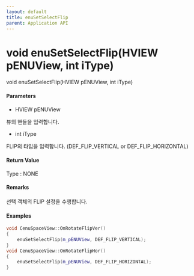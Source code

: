 ```yaml
---
layout: default
title: enuSetSelectFlip
parent: Application API
---
```

# void enuSetSelectFlip\(HVIEW pENUView, int iType\)

void enuSetSelectFlip\(HVIEW pENUView, int iType\)

#### Parameters

* HVIEW pENUView

뷰의 핸들을 입력합니다.

* int iType

FLIP의 타입을 입력합니다. \(DEF\_FLIP\_VERTICAL or DEF\_FLIP\_HORIZONTAL\)

#### Return Value

Type : NONE

#### Remarks

선택 객체의 FLIP 설정을 수행합니다.

#### Examples

```cpp
void CenuSpaceView::OnRotateFlipVer()
{
	enuSetSelectFlip(m_pENUView, DEF_FLIP_VERTICAL);
}
void CenuSpaceView::OnRotateFlipHor()
{
	enuSetSelectFlip(m_pENUView, DEF_FLIP_HORIZONTAL);
}
```



